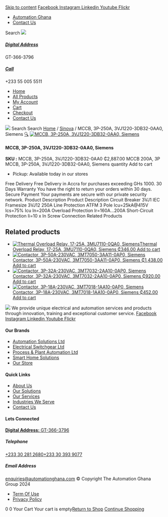 [Skip to content](https://store.automationghana.com/product/mccb-3p-250a-3vj1220-3db32-0aa0-siemens/#content)
[ Facebook ](https://www.facebook.com/automationgh/) [ Instagram ](https://www.instagram.com/automationgh/) [ Linkedin ](https://www.linkedin.com/company/the-automation-ghana-limited/) [ Youtube ](https://www.youtube.com/channel/UCurrRDUSm5oIW39VXjn1u0w) [ Flickr ](https://www.flickr.com/photos/181794037@N07/)
  * [ Automation Ghana ](https://automationghana.com)
  * [ Contact Us ](https://store.automationghana.com/contact/)


Search
[ ![](https://store.automationghana.com/wp-content/uploads/2024/04/Website-TAGG-Logo-BLUE.png) ](https://store.automationghana.com/)
[ ](https://maps.app.goo.gl/m4xeaagWCNbLk4jM6)
#####  [ Digital Address ](https://maps.app.goo.gl/m4xeaagWCNbLk4jM6)
GT-366-3796 
[ ](tel:+233550055511)
#####  [ Call ](tel:+233550055511)
+233 55 005 5511 
  * [Home](https://store.automationghana.com/)
  * [All Products](https://store.automationghana.com/shop/)
  * [My Account](https://store.automationghana.com/my-account/)
  * [Cart](https://store.automationghana.com/cart/)
  * [Checkout](https://store.automationghana.com/checkout/)
  * [Contact Us](https://store.automationghana.com/contact/)


[![](https://store.automationghana.com/wp-content/uploads/2024/04/AutomationGhana_logo_white.png)](https://store.automationghana.com)
Search
Search
[Home](https://store.automationghana.com) / [Sinova](https://store.automationghana.com/product-category/sinova-siemens/) / MCCB, 3P-250A, 3VJ1220-3DB32-0AA0, Siemens
[🔍](https://store.automationghana.com/product/mccb-3p-250a-3vj1220-3db32-0aa0-siemens/)
[![MCCB, 3P-250A, 3VJ1220-3DB32-0AA0, Siemens](https://store.automationghana.com/wp-content/uploads/2025/03/mccb.jpg)](https://store.automationghana.com/wp-content/uploads/2025/03/mccb.jpg)
####  MCCB, 3P-250A, 3VJ1220-3DB32-0AA0, Siemens 
**SKU :** MCCB, 3P-250A, 3VJ1220-3DB32-0AA0 
₵2,887.00
MCCB 200A, 3P
MCCB, 3P-250A, 3VJ1220-3DB32-0AA0, Siemens quantity
Add to cart
  * Pickup: Available today in our stores


Free Delivery 
Free Delivery in Accra for purchases exceeding GHs 1000. 
30 Days Warranty 
You have the right to return your orders within 30 days. 
Secure Payment 
Your payments are secure with our private security network. 
Product Description
Product Description
Circuit Breaker 3VJ1 IEC Framesize 3VJ12 250A Line Protection ATFM 3 Pole Icu=25kA@415V Ics=75% Icu In=200A Overload Protection Ir=160A…200A Short-Circuit Protection Ii=10 x In Screw Connection
Related Products 
## Related products
  * [![Thermal Overload Relay, 17-25A, 3MU7110-0QA0, Siemens](https://store.automationghana.com/wp-content/uploads/2025/03/thermal-overload-300x300.png)Thermal Overload Relay, 17-25A, 3MU7110-0QA0, Siemens ₵346.00 ](https://store.automationghana.com/product/thermal-overload-relay-17-25a-3mu7110-0qa0-siemens/)
[Add to cart](https://store.automationghana.com/product/mccb-3p-250a-3vj1220-3db32-0aa0-siemens/?add-to-cart=24511)
  * [![Contactor, 3P-50A-230VAC, 3MT7050-3AA11-0AP0, Siemens](https://store.automationghana.com/wp-content/uploads/2025/03/P_IN01_XX_00058i.jpg)Contactor, 3P-50A-230VAC, 3MT7050-3AA11-0AP0, Siemens ₵1,438.00 ](https://store.automationghana.com/product/contactor-3p-50a-230vac-3mt7050-3aa11-0ap0-siemens/)
[Add to cart](https://store.automationghana.com/product/mccb-3p-250a-3vj1220-3db32-0aa0-siemens/?add-to-cart=24490)
  * [![Contactor, 3P-32A-230VAC, 3MT7032-2AA10-0AP0, Siemens](https://store.automationghana.com/wp-content/uploads/2025/03/P_IN01_XX_00058i.jpg)Contactor, 3P-32A-230VAC, 3MT7032-2AA10-0AP0, Siemens ₵920.00 ](https://store.automationghana.com/product/contactor-3p-32a-230vac-3mt7032-2aa10-0ap0-siemens/)
[Add to cart](https://store.automationghana.com/product/mccb-3p-250a-3vj1220-3db32-0aa0-siemens/?add-to-cart=24489)
  * [![Contactor, 3P-18A-230VAC, 3MT7018-1AA10-0AP0, Siemens](https://store.automationghana.com/wp-content/uploads/2025/03/P_IN01_XX_00058i.jpg)Contactor, 3P-18A-230VAC, 3MT7018-1AA10-0AP0, Siemens ₵452.00 ](https://store.automationghana.com/product/contactor-3p-18a-230vac-3mt7018-1aa10-0ap0-siemens/)
[Add to cart](https://store.automationghana.com/product/mccb-3p-250a-3vj1220-3db32-0aa0-siemens/?add-to-cart=24487)


![](https://store.automationghana.com/wp-content/uploads/2024/04/AutomationGhana_logo_white.png)
We provide unique electrical and automation services and products through innovation, training and exceptional customer service.
[ Facebook ](https://www.facebook.com/automationgh/) [ Instagram ](https://www.instagram.com/automationgh/) [ Linkedin ](https://www.linkedin.com/company/the-automation-ghana-limited/) [ Youtube ](https://www.youtube.com/channel/UCurrRDUSm5oIW39VXjn1u0w) [ Flickr ](https://www.flickr.com/photos/181794037@N07/)
#### Our Brands
  * [ Automation Solutions Ltd ](https://store.automationghana.com/product/mccb-3p-250a-3vj1220-3db32-0aa0-siemens/)
  * [ Electrical Switchgear Ltd ](https://store.automationghana.com/product/mccb-3p-250a-3vj1220-3db32-0aa0-siemens/)
  * [ Process & Plant Automation Ltd ](https://store.automationghana.com/product/mccb-3p-250a-3vj1220-3db32-0aa0-siemens/)
  * [ Smart Home Solutions ](https://store.automationghana.com/product/mccb-3p-250a-3vj1220-3db32-0aa0-siemens/)
  * [ Our Store ](https://store.automationghana.com/product/mccb-3p-250a-3vj1220-3db32-0aa0-siemens/)


#### Quick Links
  * [ About Us ](https://store.automationghana.com/product/mccb-3p-250a-3vj1220-3db32-0aa0-siemens/)
  * [ Our Solutions ](https://store.automationghana.com/product/mccb-3p-250a-3vj1220-3db32-0aa0-siemens/)
  * [ Our Services ](https://store.automationghana.com/product/mccb-3p-250a-3vj1220-3db32-0aa0-siemens/)
  * [ Industries We Serve ](https://store.automationghana.com/product/mccb-3p-250a-3vj1220-3db32-0aa0-siemens/)
  * [ Contact Us ](https://store.automationghana.com/product/mccb-3p-250a-3vj1220-3db32-0aa0-siemens/)


#### Lets Connected
[**Digital Address:** GT-366-3796](https://maps.app.goo.gl/m4xeaagWCNbLk4jM6)
#####  Telephone 
[ +233 30 281 2680](tel:+233302812680)[+233 30 393 9077](https://store.automationghana.com/product/mccb-3p-250a-3vj1220-3db32-0aa0-siemens/+233303939077)
#####  Email Address 
enquiries@automationghana.com 
© Copyright The Automation Ghana Group 2024
  * [ Term Of Use ](https://store.automationghana.com/product/mccb-3p-250a-3vj1220-3db32-0aa0-siemens/)
  * [ Privacy Policy ](https://store.automationghana.com/product/mccb-3p-250a-3vj1220-3db32-0aa0-siemens/)


0
0
Your Cart
Your cart is empty[Return to Shop](https://store.automationghana.com/shop/)
[Continue Shopping](https://store.automationghana.com/product/mccb-3p-250a-3vj1220-3db32-0aa0-siemens/)

